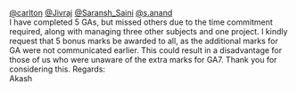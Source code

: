 [@carlton](/u/carlton) [@Jivraj](/u/jivraj) [@Saransh_Saini](/u/saransh_saini)
[@s.anand](/u/s.anand)  
I have completed 5 GAs, but missed others due to the time commitment required,
along with managing three other subjects and one project. I kindly request
that 5 bonus marks be awarded to all, as the additional marks for GA were not
communicated earlier. This could result in a disadvantage for those of us who
were unaware of the extra marks for GA7. Thank you for considering this.
Regards:  
Akash